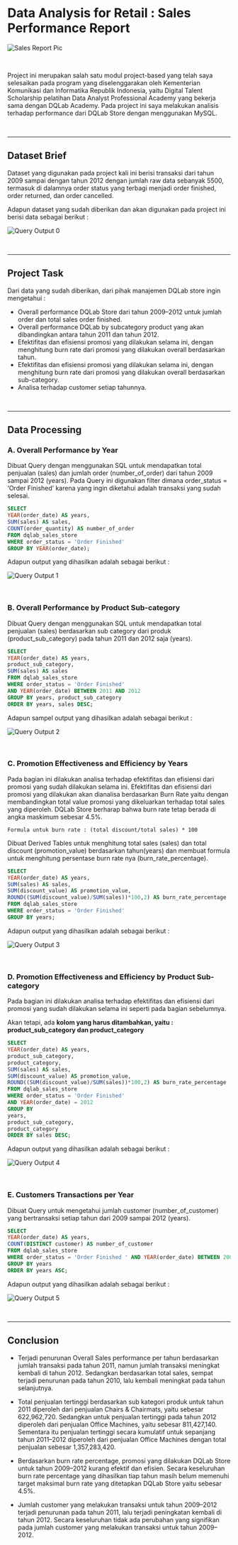 # **Data Analysis for Retail : Sales Performance Report**

![Sales Report Pic](https://user-images.githubusercontent.com/101962147/161249423-128d7a67-a415-45b8-8234-5c89e0eae781.jpg)

<br/>

Project ini merupakan salah satu modul project-based yang telah saya selesaikan pada program yang diselenggarakan oleh Kementerian Komunikasi dan Informatika Republik Indonesia, yaitu Digital Talent Scholarship pelatihan Data Analyst Professional Academy yang bekerja sama dengan DQLab Academy. Pada project ini saya melakukan analisis terhadap performance dari DQLab Store dengan menggunakan MySQL.

<br/>

<hr>

## **Dataset Brief**

Dataset yang digunakan pada project kali ini berisi transaksi dari tahun 2009 sampai dengan tahun 2012 dengan jumlah raw data sebanyak 5500, termasuk di dalamnya order status yang terbagi menjadi order finished, order returned, dan order cancelled. 

Adapun dataset yang sudah diberikan dan akan digunakan pada project ini berisi data sebagai berikut :

![Query Output 0](https://user-images.githubusercontent.com/101962147/161248333-acca22ef-2f70-4503-be85-6d27bbaf77c8.png)

<br/>

<hr>

## **Project Task**
Dari data yang sudah diberikan, dari pihak manajemen DQLab store ingin mengetahui :
+ Overall performance DQLab Store dari tahun 2009–2012 untuk jumlah order dan total sales order finished.
+ Overall performance DQLab by subcategory product yang akan dibandingkan antara tahun 2011 dan tahun 2012.
+ Efektifitas dan efisiensi promosi yang dilakukan selama ini, dengan menghitung burn rate dari promosi yang dilakukan overall berdasarkan tahun.
+ Efektifitas dan efisiensi promosi yang dilakukan selama ini, dengan menghitung burn rate dari promosi yang dilakukan overall berdasarkan sub-category.
+ Analisa terhadap customer setiap tahunnya.

<br/>

<hr>

## **Data Processing**
### **A. Overall Performance by Year**

Dibuat Query dengan menggunakan SQL untuk mendapatkan total penjualan (sales) dan jumlah order (number_of_order) dari tahun 2009 sampai 2012 (years).
Pada Query ini digunakan filter dimana order_status = ‘Order Finished’ karena yang ingin diketahui adalah transaksi yang sudah selesai.

```SQL
SELECT 
YEAR(order_date) AS years, 
SUM(sales) AS sales, 
COUNT(order_quantity) AS number_of_order 
FROM dqlab_sales_store
WHERE order_status = 'Order Finished'
GROUP BY YEAR(order_date);

```

Adapun output yang dihasilkan adalah sebagai berikut :

![Query Output 1](https://user-images.githubusercontent.com/101962147/161249566-ee7d1320-fe99-4320-93fd-59ae909a9193.png)

<br/>

### B. **Overall Performance by Product Sub-category**

Dibuat Query dengan menggunakan SQL untuk mendapatkan total penjualan (sales) berdasarkan sub category dari produk (product_sub_category) pada tahun 2011 dan 2012 saja (years).

```SQL
SELECT
YEAR(order_date) AS years,
product_sub_category,
SUM(sales) AS sales
FROM dqlab_sales_store
WHERE order_status = 'Order Finished'
AND YEAR(order_date) BETWEEN 2011 AND 2012
GROUP BY years, product_sub_category
ORDER BY years, sales DESC;
```

Adapun sampel output yang dihasilkan adalah sebagai berikut :

![Query Output 2](https://user-images.githubusercontent.com/101962147/161250771-a0d64df1-3388-4678-a091-71d3d3ae32e6.png)

<br/>

### **C. Promotion Effectiveness and Efficiency by Years**

Pada bagian ini dilakukan analisa terhadap efektifitas dan efisiensi dari promosi yang sudah dilakukan selama ini. Efektifitas dan efisiensi dari promosi yang dilakukan akan dianalisa berdasarkan Burn Rate yaitu dengan membandingkan total value promosi yang dikeluarkan terhadap total sales yang diperoleh. DQLab Store berharap bahwa burn rate tetap berada di angka maskimum sebesar 4.5%.

```
Formula untuk burn rate : (total discount/total sales) * 100
```
Dibuat Derived Tables untuk menghitung total sales (sales) dan total discount (promotion_value) berdasarkan tahun(years) dan membuat formula untuk menghitung persentase burn rate nya (burn_rate_percentage).

```SQL
SELECT
YEAR(order_date) AS years,
SUM(sales) AS sales,
SUM(discount_value) AS promotion_value,
ROUND((SUM(discount_value)/SUM(sales))*100,2) AS burn_rate_percentage
FROM dqlab_sales_store
WHERE order_status = 'Order Finished'
GROUP BY years;
```
Adapun output yang dihasilkan adalah sebagai berikut :

![Query Output 3](https://user-images.githubusercontent.com/101962147/161250786-e4d95ebc-fac8-4525-8d13-c24e4d15c23e.png)

<br/>

### **D. Promotion Effectiveness and Efficiency by Product Sub-category**

Pada bagian ini dilakukan analisa terhadap efektifitas dan efisiensi dari promosi yang sudah dilakukan selama ini seperti pada bagian sebelumnya.

Akan tetapi, ada **kolom yang harus ditambahkan, yaitu : product_sub_category dan product_category**

```SQL
SELECT
YEAR(order_date) AS years,
product_sub_category,
product_category,
SUM(sales) AS sales,
SUM(discount_value) AS promotion_value,
ROUND((SUM(discount_value)/SUM(sales))*100,2) AS burn_rate_percentage
FROM dqlab_sales_store
WHERE order_status = 'Order Finished'
AND YEAR(order_date) = 2012
GROUP BY 
years,
product_sub_category,
product_category
ORDER BY sales DESC;
```

Adapun output yang dihasilkan adalah sebagai berikut :

![Query Output 4](https://user-images.githubusercontent.com/101962147/161250809-4e4f20d2-4f5c-4837-940b-fb304c6e7895.png)

<br/>

### **E. Customers Transactions per Year**

Dibuat Query untuk mengetahui jumlah customer (number_of_customer) yang bertransaksi setiap tahun dari 2009 sampai 2012 (years).

```SQL
SELECT
YEAR(order_date) AS years,
COUNT(DISTINCT customer) AS number_of_customer
FROM dqlab_sales_store
WHERE order_status = 'Order Finished ' AND YEAR(order_date) BETWEEN 2009 AND 2012
GROUP BY years
ORDER BY years ASC;
```

Adapun output yang dihasilkan adalah sebagai berikut :

![Query Output 5](https://user-images.githubusercontent.com/101962147/161250834-f3b6ca75-293f-48e5-8143-f05c6b4c83f7.png)

<br/>

<hr>

## **Conclusion**
+ Terjadi penurunan Overall Sales performance per tahun berdasarkan jumlah transaksi pada tahun 2011, namun jumlah transaksi meningkat kembali di tahun 2012. Sedangkan berdasarkan total sales, sempat terjadi penurunan pada tahun 2010, lalu kembali meningkat pada tahun selanjutnya.

+ Total penjualan tertinggi berdasarkan sub kategori produk untuk tahun 2011 diperoleh dari penjualan Chairs & Chairmats, yaitu sebesar 622,962,720. Sedangkan untuk penjualan tertinggi pada tahun 2012 diperoleh dari penjualan Office Machines, yaitu sebesar 811,427,140. Sementara itu penjualan tertinggi secara kumulatif untuk sepanjang tahun 2011–2012 diperoleh dari penjualan Office Machines dengan total penjualan sebesar 1,357,283,420.

+ Berdasarkan burn rate percentage, promosi yang dilakukan DQLab Store untuk tahun 2009–2012 kurang efektif dan efisien. Secara keseluruhan burn rate percentage yang dihasilkan tiap tahun masih belum memenuhi target maksimal burn rate yang ditetapkan DQLab Store yaitu sebesar 4.5%.

+ Jumlah customer yang melakukan transaksi untuk tahun 2009–2012 terjadi penurunan pada tahun 2011, lalu terjadi peningkatan kembali di tahun 2012. Secara keseluruhan tidak ada perubahan yang signifikan pada jumlah customer yang melakukan transaksi untuk tahun 2009–2012.
